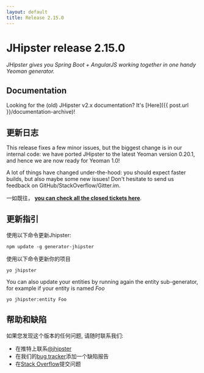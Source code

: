 ```yaml
---
layout: default
title: Release 2.15.0
---
```


JHipster release 2.15.0
==================

*JHipster gives you Spring Boot + AngularJS working together in one handy Yeoman generator.*

Documentation
----------

Looking for the (old) JHipster v2.x documentation? It's [Here]({{ post.url }}/documentation-archive)!

更新日志
----------

This release fixes a few minor issues, but the biggest change is in our internal code: we have ported JHipster to the latest Yeoman version 0.20.1, and hence we are now ready for Yeoman 1.0!

A lot of things have changed under-the-hood: you should expect faster builds, but also maybe some new issues! Don't hesitate to send us feedback on GitHub/StackOverflow/Gitter.im.

一如既往， __[you can check all the closed tickets here](https://github.com/jhipster/generator-jhipster/issues?q=milestone%3A2.15.0+is%3Aclosed)__.

更新指引
------------

使用以下命令更新Jhipster:

```
npm update -g generator-jhipster
```

使用以下命令更新你的项目

```
yo jhipster
```

You can also update your entities by running again the entity sub-generator, for example if your entity is named _Foo_

```
yo jhipster:entity Foo
```

帮助和缺陷
--------------

如果您发现这个版本的任何问题, 请随时联系我们:

- 在推特上联系[@jhipster](https://twitter.com/jhipster)
- 在我们的[bug tracker](https://github.com/jhipster/generator-jhipster/issues?state=open)添加一个缺陷报告
- 在[Stack Overflow](http://stackoverflow.com/tags/jhipster/info)提交问题
